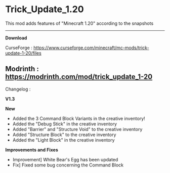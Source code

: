 # Trick_Update_1.20
This mod adds features of "Minecraft 1.20" according to the snapshots

--------------------
**Download**

CurseForge : https://www.curseforge.com/minecraft/mc-mods/trick-update-1-20/files

Modrinth : https://modrinth.com/mod/trick_update_1-20
--------------------

Changelog :

**V1.3**

**New**
- Added the 3 Command Block Variants in the creative inventory!
- Added the "Debug Stick" in the creative inventory
- Added "Barrier" and "Structure Void" to the creative inventory
- Added "Structure Block" to the creative inventory
- Added the "Light Block" in the creative inventory

**Improvements and Fixes**
- Improvement] White Bear's Egg has been updated
- Fix] Fixed some bug concerning the Command Block
